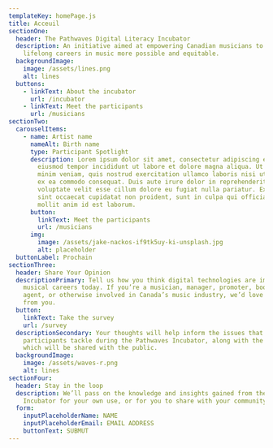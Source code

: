 ```yaml
---
templateKey: homePage.js
title: Acceuil
sectionOne:
  header: The Pathwaves Digital Literacy Incubator
  description: An initiative aimed at empowering Canadian musicians to make
    lifelong careers in music more possible and equitable.
  backgroundImage:
    image: /assets/lines.png
    alt: lines
  buttons:
    - linkText: About the incubator
      url: /incubator
    - linkText: Meet the participants
      url: /musicians
sectionTwo:
  carouselItems:
    - name: Artist name
      nameAlt: Birth name
      type: Participant Spotlight
      description: Lorem ipsum dolor sit amet, consectetur adipiscing elit, sed do
        eiusmod tempor incididunt ut labore et dolore magna aliqua. Ut enim ad
        minim veniam, quis nostrud exercitation ullamco laboris nisi ut aliquip
        ex ea commodo consequat. Duis aute irure dolor in reprehenderit in
        voluptate velit esse cillum dolore eu fugiat nulla pariatur. Excepteur
        sint occaecat cupidatat non proident, sunt in culpa qui officia deserunt
        mollit anim id est laborum.
      button:
        linkText: Meet the participants
        url: /musicians
      img:
        image: /assets/jake-nackos-if9tk5uy-ki-unsplash.jpg
        alt: placeholder
  buttonLabel: Prochain
sectionThree:
  header: Share Your Opinion
  descriptionPrimary: Tell us how you think digital technologies are impacting
    musical careers today. If you’re a musician, manager, promoter, booking
    agent, or otherwise involved in Canada’s music industry, we’d love to hear
    from you.
  button:
    linkText: Take the survey
    url: /survey
  descriptionSecondary: Your thoughts will help inform the issues that
    participants tackle during the Pathwaves Incubator, along with the outcomes
    which will be shared with the public.
  backgroundImage:
    image: /assets/waves-r.png
    alt: lines
sectionFour:
  header: Stay in the loop
  description: We’ll pass on the knowledge and insights gained from the Pathwaves
    Incubator for your own use, or for you to share with your community.
  form:
    inputPlaceholderName: NAME
    inputPlaceholderEmail: EMAIL ADDRESS
    buttonText: SUBMUT
---
```

